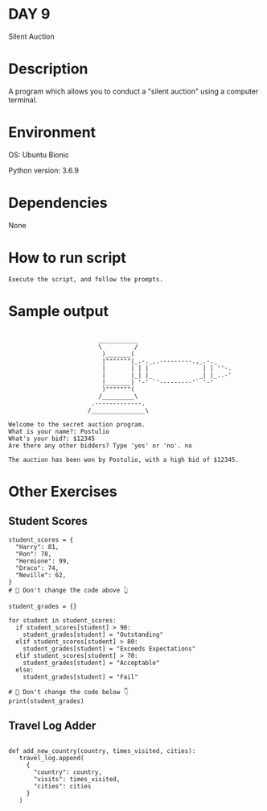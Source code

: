 # DAY 9

Silent Auction

# Description

A program which allows you to conduct a "silent auction" using a computer terminal.

# Environment
OS: Ubuntu Bionic

Python version: 3.6.9

# Dependencies

None

# How to run script
```
Execute the script, and follow the prompts.
```

# Sample output
```

                         ___________
                         \         /
                          )_______(
                          |"""""""|_.-._,.---------.,_.-._
                          |       | | |               | | ''-.
                          |       |_| |_             _| |_..-'
                          |_______| '-' `'---------'` '-'
                          )"""""""(
                         /_________\
                       .-------------.
                      /_______________\

Welcome to the secret auction program.
What is your name?: Postulio
What's your bid?: $12345
Are there any other bidders? Type 'yes' or 'no'. no

The auction has been won by Postulio, with a high bid of $12345.

```

# Other Exercises
## Student Scores

```
student_scores = {
  "Harry": 81,
  "Ron": 78,
  "Hermione": 99, 
  "Draco": 74,
  "Neville": 62,
}
# 🚨 Don't change the code above 👆

student_grades = {}

for student in student_scores:
  if student_scores[student] > 90:
    student_grades[student] = "Outstanding"
  elif student_scores[student] > 80:
    student_grades[student] = "Exceeds Expectations"
  elif student_scores[student] > 70:
    student_grades[student] = "Acceptable"  
  else:
    student_grades[student] = "Fail"

# 🚨 Don't change the code below 👇
print(student_grades)
```

## Travel Log Adder
```

def add_new_country(country, times_visited, cities):
   travel_log.append(
     {
       "country": country,
       "visits": times_visited,
       "cities": cities
     }
   )

```

